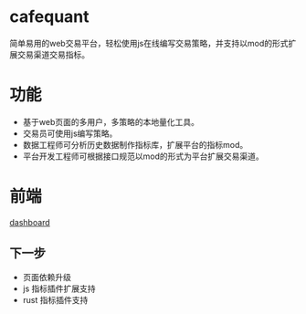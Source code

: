 # cafequant
简单易用的web交易平台，轻松使用js在线编写交易策略，并支持以mod的形式扩展交易渠道交易指标。


# 功能 
 - 基于web页面的多用户，多策略的本地量化工具。
 - 交易员可使用js编写策略。
 - 数据工程师可分析历史数据制作指标库，扩展平台的指标mod。
 - 平台开发工程师可根据接口规范以mod的形式为平台扩展交易渠道。

# 前端
[dashboard](https://github.com/gogoquant/jojoquant-dashboard)

## 下一步
- 页面依赖升级
- js 指标插件扩展支持
- rust 指标插件支持


